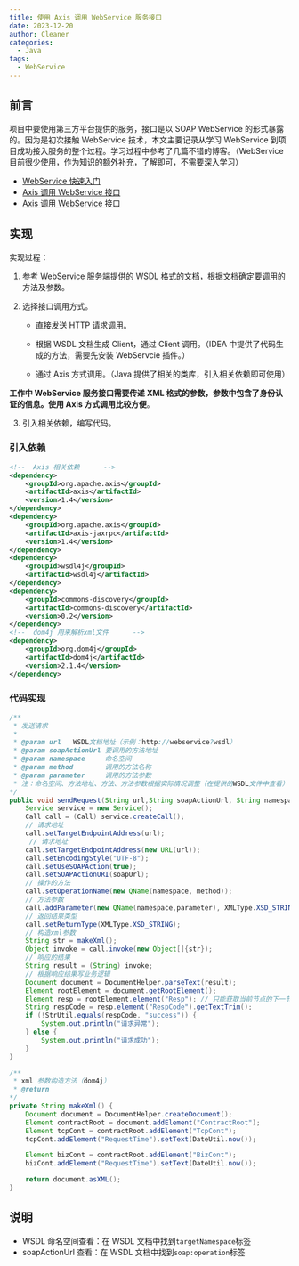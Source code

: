 ```yaml
---
title: 使用 Axis 调用 WebService 服务接口
date: 2023-12-20
author: Cleaner
categories:
  - Java
tags:
  - WebService
---
```


## 前言

项目中要使用第三方平台提供的服务，接口是以 SOAP WebService 的形式暴露的。因为是初次接触 WebService 技术，本文主要记录从学习 WebService 到项目成功接入服务的整个过程。学习过程中参考了几篇不错的博客。（WebService 目前很少使用，作为知识的额外补充，了解即可，不需要深入学习）

- [WebService 快速入门](https://zhuanlan.zhihu.com/p/126507013)
- [Axis 调用 WebService 接口](https://www.cnblogs.com/archermeng/p/8587537.html)
- [Axis 调用 WebService 接口](https://blog.csdn.net/qq_33236248/article/details/80436688)

## 实现

实现过程：

1. 参考 WebService 服务端提供的 WSDL 格式的文档，根据文档确定要调用的方法及参数。

2. 选择接口调用方式。

   - 直接发送 HTTP 请求调用。

   - 根据 WSDL 文档生成 Client，通过 Client 调用。（IDEA 中提供了代码生成的方法，需要先安装 WebServcie 插件。）

   - 通过 Axis 方式调用。（Java 提供了相关的类库，引入相关依赖即可使用）

**工作中 WebService 服务接口需要传递 XML 格式的参数，参数中包含了身份认证的信息。使用 Axis 方式调用比较方便**。

3. 引入相关依赖，编写代码。

### 引入依赖

```xml
<!--  Axis 相关依赖      -->
<dependency>
    <groupId>org.apache.axis</groupId>
    <artifactId>axis</artifactId>
    <version>1.4</version>
</dependency>
<dependency>
    <groupId>org.apache.axis</groupId>
    <artifactId>axis-jaxrpc</artifactId>
    <version>1.4</version>
</dependency>
<dependency>
    <groupId>wsdl4j</groupId>
    <artifactId>wsdl4j</artifactId>
</dependency>
<dependency>
    <groupId>commons-discovery</groupId>
    <artifactId>commons-discovery</artifactId>
    <version>0.2</version>
</dependency>
<!--  dom4j 用来解析xml文件      -->
<dependency>
    <groupId>org.dom4j</groupId>
    <artifactId>dom4j</artifactId>
    <version>2.1.4</version>
</dependency>
```

### 代码实现

```java
/**
 * 发送请求
 *
 * @param url	WSDL文档地址（示例：http://webservice?wsdl）
 * @param soapActionUrl	要调用的方法地址
 * @param namespace	    命名空间
 * @param method	    调用的方法名称
 * @param parameter	    调用的方法参数
 * 注：命名空间、方法地址、方法、方法参数根据实际情况调整（在提供的WSDL文件中查看）
*/
public void sendRequest(String url,String soapActionUrl, String namespace, String method,String parameter) throws Exception {
    Service service = new Service();
    Call call = (Call) service.createCall();
    // 请求地址
    call.setTargetEndpointAddress(url);
     // 请求地址
    call.setTargetEndpointAddress(new URL(url));
    call.setEncodingStyle("UTF-8");
    call.setUseSOAPAction(true);
    call.setSOAPActionURI(soapUrl);
    // 操作的方法
    call.setOperationName(new QName(namespace, method));
    // 方法参数
    call.addParameter(new QName(namespace,parameter), XMLType.XSD_STRING, ParameterMode.IN);
    // 返回结果类型
    call.setReturnType(XMLType.XSD_STRING);
    // 构造xml参数
    String str = makeXml();
    Object invoke = call.invoke(new Object[]{str});
    // 响应的结果
    String result = (String) invoke;
	// 根据响应结果写业务逻辑
    Document document = DocumentHelper.parseText(result);
    Element rootElement = document.getRootElement();
    Element resp = rootElement.element("Resp");	// 只能获取当前节点的下一节点
    String respCode = resp.element("RespCode").getTextTrim();
    if (!StrUtil.equals(respCode, "success")) {
        System.out.println("请求异常");
    } else {
        System.out.println("请求成功");
    }
}

/**
 * xml 参数构造方法（dom4j）
 * @return
*/
private String makeXml() {
    Document document = DocumentHelper.createDocument();
    Element contractRoot = document.addElement("ContractRoot");
    Element tcpCont = contractRoot.addElement("TcpCont");
    tcpCont.addElement("RequestTime").setText(DateUtil.now());

    Element bizCont = contractRoot.addElement("BizCont");
    bizCont.addElement("RequestTime").setText(DateUtil.now());

    return document.asXML();
}
```

## 说明

- WSDL 命名空间查看：在 WSDL 文档中找到`targetNamespace`标签
- soapActionUrl 查看：在 WSDL 文档中找到`soap:operation`标签
